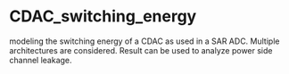 # CDAC_switching_energy
modeling the switching energy of a CDAC as used in a SAR ADC. Multiple architectures are considered. Result can be used to analyze power side channel leakage.

